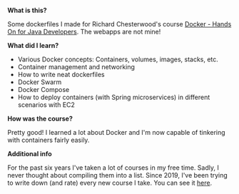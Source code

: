 **What is this?**

Some dockerfiles I made for Richard Chesterwood's course [Docker - Hands On for Java Developers](https://www.udemy.com/course/docker-hands-on/). The webapps are not mine!

**What did I learn?**

- Various Docker concepts: Containers, volumes, images, stacks, etc.
- Container management and networking
- How to write neat dockerfiles 
- Docker Swarm
- Docker Compose
- How to deploy containers (with Spring microservices) in different scenarios with EC2

**How was the course?**

Pretty good! I learned a lot about Docker and I'm now capable of tinkering with containers fairly easily.

**Additional info**

For the past six years I've taken a lot of courses in my free time. Sadly, I never thought about compiling them into a list. Since 2019, I've been trying to write down (and rate) every new course I take. You can see it [here](https://github.com/abrahammenendez/courses/).
